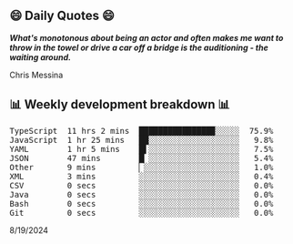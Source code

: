 ## 😄 Daily Quotes 😄

_**What's monotonous about being an actor and often makes me want to throw in the towel or drive a car off a bridge is the auditioning - the waiting around.**_

Chris Messina



## 📊 Weekly development breakdown 📊

<pre>TypeScript  11 hrs 2 mins  ███████████████▉░░░░░  75.9%
JavaScript  1 hr 25 mins   ██░░░░░░░░░░░░░░░░░░░   9.8%
YAML        1 hr 5 mins    █▌░░░░░░░░░░░░░░░░░░░   7.5%
JSON        47 mins        █▏░░░░░░░░░░░░░░░░░░░   5.4%
Other       9 mins         ▏░░░░░░░░░░░░░░░░░░░░   1.0%
XML         3 mins         ░░░░░░░░░░░░░░░░░░░░░   0.4%
CSV         0 secs         ░░░░░░░░░░░░░░░░░░░░░   0.0%
Java        0 secs         ░░░░░░░░░░░░░░░░░░░░░   0.0%
Bash        0 secs         ░░░░░░░░░░░░░░░░░░░░░   0.0%
Git         0 secs         ░░░░░░░░░░░░░░░░░░░░░   0.0%</pre>

8/19/2024